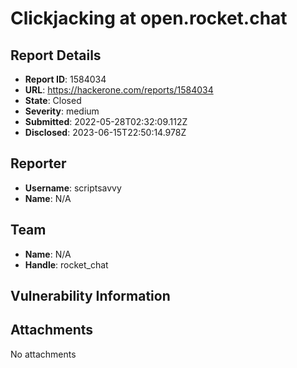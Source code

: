 # Clickjacking at open.rocket.chat

## Report Details
- **Report ID**: 1584034
- **URL**: https://hackerone.com/reports/1584034
- **State**: Closed
- **Severity**: medium
- **Submitted**: 2022-05-28T02:32:09.112Z
- **Disclosed**: 2023-06-15T22:50:14.978Z

## Reporter
- **Username**: scriptsavvy
- **Name**: N/A

## Team
- **Name**: N/A
- **Handle**: rocket_chat

## Vulnerability Information


## Attachments
No attachments
